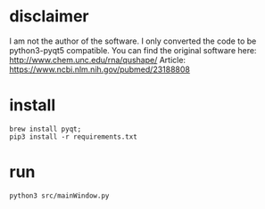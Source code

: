 # disclaimer
I am not the author of the software. 
I only converted the code to be python3-pyqt5 compatible.
You can find the original software here:
http://www.chem.unc.edu/rna/qushape/
Article:
https://www.ncbi.nlm.nih.gov/pubmed/23188808
# install
```
brew install pyqt;
pip3 install -r requirements.txt
```

# run
```
python3 src/mainWindow.py
```

